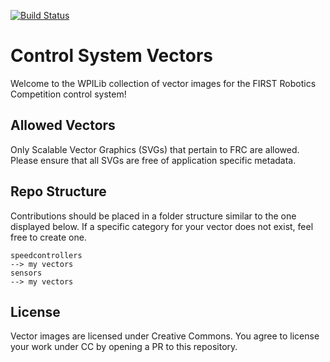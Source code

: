 [![Build Status](https://dev.azure.com/wpilib/Documentation/_apis/build/status/wpilibsuite.Control-System-Vectors?branchName=master)](https://dev.azure.com/wpilib/Documentation/_build/latest?definitionId=45&branchName=master)

# Control System Vectors

Welcome to the WPILib collection of vector images for the FIRST Robotics Competition control system!

## Allowed Vectors

Only Scalable Vector Graphics (SVGs) that pertain to FRC are allowed. Please ensure that all SVGs are free of application specific metadata.

## Repo Structure

Contributions should be placed in a folder structure similar to the one displayed below. If a specific category for your vector does not exist, feel free to create one.

```
speedcontrollers
--> my vectors
sensors
--> my vectors
```

## License

Vector images are licensed under Creative Commons. You agree to license your work under CC by opening a PR to this repository.